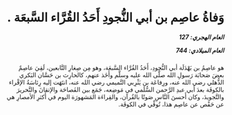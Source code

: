 <h1 dir="rtl">وَفاةُ عاصِم بن أبي النُّجودِ أَحَدُ القُرَّاء السَّبعَة  .</h1>

<h5 dir="rtl">العام الهجري:  127

العام الميلادي: 744

</h5>

<p dir="rtl">هو عاصِمُ بن بَهْدَلَة أبي النُّجودِ، أَحَدُ القُرَّاء السَّبعَة، وهو مِن صِغارِ التَّابعين، لَقِيَ عاصِمٌ بعضَ صَحابَة رَسولِ الله صلَّى الله عليه وسلَّم وأَخَذ عنهم، كالحارِث بن حَسَّان البَكري الذُّهلي رضي الله عنه، ورِفاعَة بن يَثْرِبي التَّميمي رضي الله عنه، انتَهَت إليه رِئاسَةُ الإقْراء بالكوفَة بعدَ أبي عبدِ الرَّحمن السُّلَمي في مَوضِعه، جَمَع بين الفَصاحَة والإتقانَ والتَّحريرَ والتَّجويدَ، وكان أَحسنَ النَّاسِ صَوتًا بالقُرآن، والقِراءَة المَشهورَة اليوم في أَكثرِ الأمصارِ هي عن حَفْص عن عاصِم هذا، تُوفِّي في الكوفَة.</p></br>
